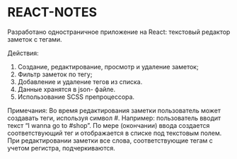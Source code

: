 # REACT-NOTES

Разработано одностраничное приложение на React: текстовый редактор заметок с тегами.

Действия:
1. Создание, редактирование, просмотр и удаление заметок;
2. Фильтр заметок по тегу;
3. Добавление и удаление тегов из списка.
4. Данные хранятся в json- файле.
5. Использование SCSS препроцессора.

Примечания:
Во время редактирования заметки пользователь может создавать теги, используя символ #.
Например: пользователь вводит текст “I wanna go to #shop”. По мере (окончании) ввода создается соответствующий тег и отображается в списке под текстовым полем.
При редактировании заметки все слова, соответствующие тегам с учетом регистра, подчеркиваются.
